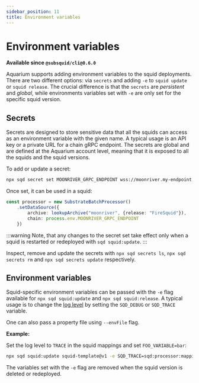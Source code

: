 ```yaml
---
sidebar_position: 11
title: Environment variables
---
```


# Environment variables

**Available since `@subsquid/cli@0.6.0`**

Aquarium supports adding environment variables to the squid deployments. There are two different options: via `secrets` and adding `-e` to `squid update` or `squid release`. The crucial difference is that the `secrets` are *persistent* and *global*, while environments variables set with `-e` are only set for the specific squid version. 

## Secrets 

Secrets are designed to store sensitive data that all the squids can access as an environment variable with the given name. A typical usage is an API key or a private URL for a chain gRPC endpoint. The secrets are global and are defined at the Aquarium account level, meaning that it is exposed to all the squids and the squid versions. 

To add or update a secret:
```bash
npx sqd secret set MOONRIVER_GRPC_ENDPOINT wss://moonriver.my-endpoint.com/ws
```

Once set, it can be used in a squid:
```typescript
const processor = new SubstrateBatchProcessor()
    .setDataSource({
        archive: lookupArchive("moonriver", {release: "FireSquid"}),
        chain: process.env.MOONRIVER_GRPC_ENDPOINT
    })
```

:::warning
Note, that any changes to the secret set take effect only when a squid is restarted or redeployed with `sqd squid:update`.
:::

Inspect, remove and update the secrets with `npx sqd secrets ls`, `npx sqd secrets rm` and `npx sqd secrets update` respectively. 

## Environment variables

Squid-specific environment variables can be passed with the `-e` flag available for `npx sqd squid:update` and `npx sqd squid:release`. A typical usage is to change the [log level](/develop-a-squid/logging) by setting the `SQD_DEBUG` or `SQD_TRACE` variable.

One can also pass a property file using `--envFile` flag.

**Example:**

Set the log level to `TRACE` in the squid mappings and set `FOO_VARIABLE=bar`:
```bash
npx sqd squid:update squid-template@v1 -e SQD_TRACE=sqd:processor:mapping -e FOO_VARIABLE=bar
```

The variables set with the `-e` flag are removed when the squid version is deleted or redeployed.